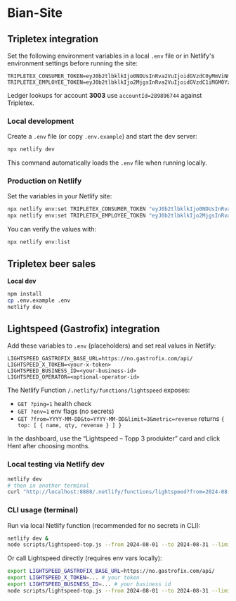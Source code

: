 # Bian-Site

## Tripletex integration

Set the following environment variables in a local `.env` file or in Netlify's environment settings before running the site:

```
TRIPLETEX_CONSUMER_TOKEN=eyJ0b2tlbklkIjo0NDUsInRva2VuIjoidGVzdC0yMmViNmNjMC1lMWMzLTQ4OWItYmMwNi1jM2RlMWJkOGI3NjIifQ==
TRIPLETEX_EMPLOYEE_TOKEN=eyJ0b2tlbklkIjo2MjgsInRva2VuIjoidGVzdC1iMGM0YzY1Zi1kOTY2LTQ2MGEtYTJlZi00NzI4NjcyMjQ2NmIifQ==
```

Ledger lookups for account **3003** use `accountId=289896744` against Tripletex.

### Local development

Create a `.env` file (or copy `.env.example`) and start the dev server:

```bash
npx netlify dev
```

This command automatically loads the `.env` file when running locally.

### Production on Netlify

Set the variables in your Netlify site:

```bash
npx netlify env:set TRIPLETEX_CONSUMER_TOKEN "eyJ0b2tlbklkIjo0NDUsInRva2VuIjoidGVzdC0yMmViNmNjMC1lMWMzLTQ4OWItYmMwNi1jM2RlMWJkOGI3NjIifQ=="
npx netlify env:set TRIPLETEX_EMPLOYEE_TOKEN "eyJ0b2tlbklkIjo2MjgsInRva2VuIjoidGVzdC1iMGM0YzY1Zi1kOTY2LTQ2MGEtYTJlZi00NzI4NjcyMjQ2NmIifQ=="
```

You can verify the values with:

```bash
npx netlify env:list
```

## Tripletex beer sales
**Local dev**
```bash
npm install
cp .env.example .env
netlify dev
```

## Lightspeed (Gastrofix) integration

Add these variables to `.env` (placeholders) and set real values in Netlify:

```
LIGHTSPEED_GASTROFIX_BASE_URL=https://no.gastrofix.com/api/
LIGHTSPEED_X_TOKEN=<your-x-token>
LIGHTSPEED_BUSINESS_ID=<your-business-id>
LIGHTSPEED_OPERATOR=<optional-operator-id>
```

The Netlify Function `/.netlify/functions/lightspeed` exposes:
- `GET ?ping=1` health check
- `GET ?env=1` env flags (no secrets)
- `GET ?from=YYYY-MM-DD&to=YYYY-MM-DD&limit=3&metric=revenue` returns `{ top: [ { name, qty, revenue } ] }`

In the dashboard, use the “Lightspeed – Topp 3 produkter” card and click Hent after choosing months.

### Local testing via Netlify dev

```bash
netlify dev
# then in another terminal
curl "http://localhost:8888/.netlify/functions/lightspeed?from=2024-08-01&to=2024-08-31&limit=3" | jq
```

### CLI usage (terminal)

Run via local Netlify function (recommended for no secrets in CLI):

```bash
netlify dev &
node scripts/lightspeed-top.js --from 2024-08-01 --to 2024-08-31 --limit 3 --use-function
```

Or call Lightspeed directly (requires env vars locally):

```bash
export LIGHTSPEED_GASTROFIX_BASE_URL=https://no.gastrofix.com/api/
export LIGHTSPEED_X_TOKEN=... # your token
export LIGHTSPEED_BUSINESS_ID=... # your business id
node scripts/lightspeed-top.js --from 2024-08-01 --to 2024-08-31 --limit 3
```
